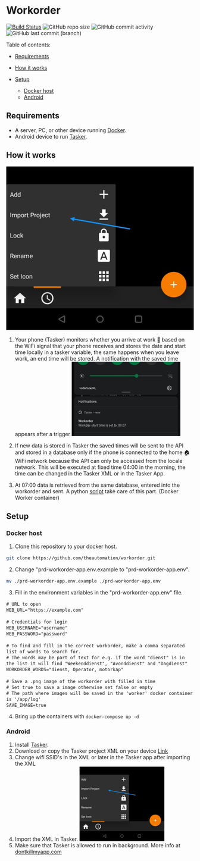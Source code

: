 # Workorder

[![Build Status](https://drone.theautomation.nl/api/badges/theautomation/workorder/status.svg)](https://drone.theautomation.nl/theautomation/workorder)
![GitHub repo size](https://img.shields.io/github/repo-size/theautomation/workorder?logo=Github)
![GitHub commit activity](https://img.shields.io/github/commit-activity/y/theautomation/workorder?logo=github)
![GitHub last commit (branch)](https://img.shields.io/github/last-commit/theautomation/workorder/main?logo=github)

Table of contents:

- [Requirements](#Requirements)

- [How it works](#How-it-works)

- [Setup](#Setup)
  - [Docker host](#Docker-host)
  - [Android](#Android)

## Requirements

- A server, PC, or other device running [Docker](https://www.docker.com/).
- Android device to run [Tasker](https://play.google.com/store/apps/details?id=net.dinglisch.android.taskerm).

## How it works

<img src="https://github.com/theautomation/workorder/blob/7cffccc10f772a550835528b33a7f7a49c415387/images/import_tasker_project.jpg">

1. Your phone (Tasker) monitors whether you arrive at work :office: based on the WiFi signal that your phone receives and stores the date and start time locally in a tasker variable, the same happens when you leave work, an end time will be stored. A notification with the saved time appears after a trigger <img src="https://github.com/theautomation/workorder/blob/951f223d4b21501b629758aaaa5f81fd2cefe7a4/images/starttime.jpg" height="200">

2. If new data is stored in Tasker the saved times will be sent to the API and stored in a database only if the phone is connected to the home :house: WiFi network because the API can only be accessed from the locale network. This will be executed at fixed time 04:00 in the morning, the time can be changed in the Tasker XML or in the Tasker App.

3. At 07:00 data is retrieved from the same database, entered into the workorder and sent. A python [script](https://github.com/theautomation/workorder/blob/2ea07e8825515201cfda31e038776bd296e8dc80/app/worker/worker_main.py) take care of this part. (Docker Worker container)

## Setup

### Docker host

1. Clone this repository to your docker host.

```bash
git clone https://github.com/theautomation/workorder.git
```

2. Change "prd-workorder-app.env.example to "prd-workorder-app.env".

```bash
mv ./prd-workorder-app.env.example ./prd-workorder-app.env
```

3. Fill in the environment variables in the "prd-workorder-app.env" file.

```dosini
# URL to open
WEB_URL="https://example.com"

# Credentials for login
WEB_USERNAME="username"
WEB_PASSWORD="password"

# To find and fill in the correct workorder, make a comma separated list of words to search for.
# The words may be part of text for e.g. if the word "dienst" is in the list it will find "Weekenddienst", "Avonddienst" and "Dagdienst"
WORKORDER_WORDS="dienst, Operator, motorkap"

# Save a .png image of the workorder with filled in time
# Set true to save a image otherwise set false or empty
# The path where images will be saved in the 'worker' docker container is '/app/log'
SAVE_IMAGE=true
```

4. Bring up the containers with `docker-compose up -d`

### Android

1. Install [Tasker](https://play.google.com/store/apps/details?id=net.dinglisch.android.taskerm).
2. Download or copy the Tasker project XML on your device [Link](https://github.com/theautomation/workorder/blob/338ae2deb2da5e7adcc8147920e9896fe62d7ce7/tasker/workday.prj.xml)
3. Change wifi SSID's in the XML or later in the Tasker app after importing the XML
4. Import the XML in Tasker. <img src="https://github.com/theautomation/workorder/blob/7cffccc10f772a550835528b33a7f7a49c415387/images/import_tasker_project.jpg" height="200">
5. Make sure that Tasker is allowed to run in background. More info at [dontkillmyapp.com](https://dontkillmyapp.com/)
